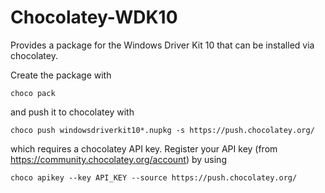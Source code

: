 # Chocolatey-WDK10
Provides a package for the Windows Driver Kit 10 that can be installed via chocolatey.

Create the package with

	choco pack

and push it to chocolatey with

	choco push windowsdriverkit10*.nupkg -s https://push.chocolatey.org/

which requires a chocolatey API key.
Register your API key (from https://community.chocolatey.org/account) by using

	choco apikey --key API_KEY --source https://push.chocolatey.org/

